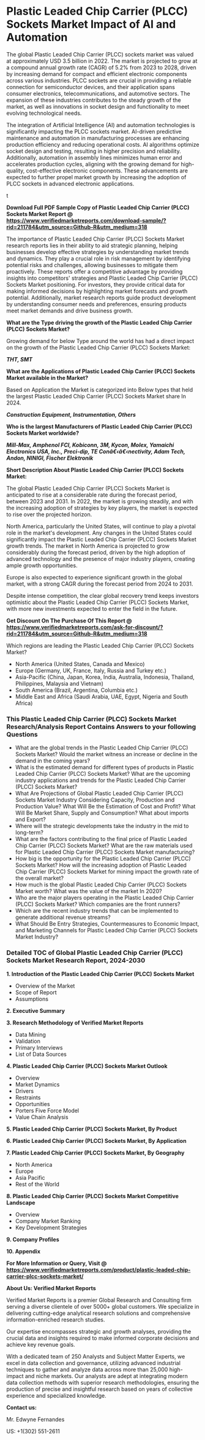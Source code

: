 <meta name="title" content="Global Plastic Leaded Chip Carrier (PLCC) Sockets Market Impact of AI and Automation"><meta name="description" content="The global Plastic Leaded Chip Carrier (PLCC) sockets market was valued at approximately USD 3.5 billion in 2022. The market is projected to grow at a compound annual "><meta name="title" content="Plastic Leaded Chip Carrier (PLCC) Sockets Market Size, Share, Scope, Trends, Growth, Opportunities, Analysis, Forecast"><h1>Plastic Leaded Chip Carrier (PLCC) Sockets Market Impact of AI and Automation</h1><p>The global Plastic Leaded Chip Carrier (PLCC) sockets market was valued at approximately USD 3.5 billion in 2022. The market is projected to grow at a compound annual growth rate (CAGR) of 5.2% from 2023 to 2028, driven by increasing demand for compact and efficient electronic components across various industries. PLCC sockets are crucial in providing a reliable connection for semiconductor devices, and their application spans consumer electronics, telecommunications, and automotive sectors. The expansion of these industries contributes to the steady growth of the market, as well as innovations in socket design and functionality to meet evolving technological needs.</p><p>The integration of Artificial Intelligence (AI) and automation technologies is significantly impacting the PLCC sockets market. AI-driven predictive maintenance and automation in manufacturing processes are enhancing production efficiency and reducing operational costs. AI algorithms optimize socket design and testing, resulting in higher precision and reliability. Additionally, automation in assembly lines minimizes human error and accelerates production cycles, aligning with the growing demand for high-quality, cost-effective electronic components. These advancements are expected to further propel market growth by increasing the adoption of PLCC sockets in advanced electronic applications.</p>t</p><p id="" class=""><strong>Download Full PDF Sample Copy of Plastic Leaded Chip Carrier (PLCC) Sockets Market Report @ <a href="https://www.verifiedmarketreports.com/download-sample/?rid=211784&utm_source=Github-R&utm_medium=318" target="_blank">https://www.verifiedmarketreports.com/download-sample/?rid=211784&utm_source=Github-R&utm_medium=318</a></strong></p><p>The importance of&nbsp;Plastic Leaded Chip Carrier (PLCC) Sockets Market research reports lies in their ability to aid strategic planning, helping businesses develop effective strategies by understanding market trends and dynamics. They play a crucial role in risk management by identifying potential risks and challenges, allowing businesses to mitigate them proactively. These reports offer a competitive advantage by providing insights into competitors' strategies and Plastic Leaded Chip Carrier (PLCC) Sockets Market positioning. For investors, they provide critical data for making informed decisions by highlighting market forecasts and growth potential. Additionally, market research reports guide product development by understanding consumer needs and preferences, ensuring products meet market demands and drive business growth.</p><p><strong>What are the&nbsp;Type driving the growth of the Plastic Leaded Chip Carrier (PLCC) Sockets Market?</strong></p><p id="" class="">Growing demand for below Type around the world has had a direct impact on the growth of the Plastic Leaded Chip Carrier (PLCC) Sockets Market:</p><em><strong>THT, SMT</strong></em></p><strong>What are the&nbsp;Applications&nbsp;of Plastic Leaded Chip Carrier (PLCC) Sockets Market available in the Market?</strong></p><p id="" class="">Based on Application the Market is categorized into Below types that held the largest Plastic Leaded Chip Carrier (PLCC) Sockets Market share In 2024.</p><em><strong>Construction Equipment, Instrumentation, Others</strong></em></p><strong>Who is the largest Manufacturers of Plastic Leaded Chip Carrier (PLCC) Sockets Market worldwide?</strong></p><p><em><strong>Mill-Max, Amphenol FCI, Kobiconn, 3M, Kycon, Molex, Yamaichi Electronics USA, Inc., Preci-dip, TE Conâ€‹â€‹nectivity, Adam Tech, Andon, NINIGI, Fischer Elektronik</strong></em></p><p id="" class=""><strong>Short Description About Plastic Leaded Chip Carrier (PLCC) Sockets Market:</strong></p><p>The global Plastic Leaded Chip Carrier (PLCC) Sockets Market is anticipated to rise at a considerable rate during the forecast period, between 2023 and 2031. In 2022, the market is growing steadily, and with the increasing adoption of strategies by key players, the market is expected to rise over the projected horizon.</p><p>North America, particularly the United States, will continue to play a pivotal role in the market's development. Any changes in the United States could significantly impact the Plastic Leaded Chip Carrier (PLCC) Sockets Market growth trends. The market in North America is projected to grow considerably during the forecast period, driven by the high adoption of advanced technology and the presence of major industry players, creating ample growth opportunities.</p><p>Europe is also expected to experience significant growth in the global market, with a strong CAGR during the forecast period from 2024 to 2031.</p><p>Despite intense competition, the clear global recovery trend keeps investors optimistic about the Plastic Leaded Chip Carrier (PLCC) Sockets Market, with more new investments expected to enter the field in the future.</p><p id="" class=""><strong>Get Discount On The Purchase Of This Report @ <a href="https://www.verifiedmarketreports.com/ask-for-discount/?rid=211784&utm_source=Github-R&utm_medium=318" target="_blank">https://www.verifiedmarketreports.com/ask-for-discount/?rid=211784&utm_source=Github-R&utm_medium=318</a></strong></p>Which regions are leading the Plastic Leaded Chip Carrier (PLCC) Sockets Market?</p><ul><li>North America (United States, Canada and Mexico)</li><li>Europe (Germany, UK, France, Italy, Russia and Turkey etc.)</li><li>Asia-Pacific (China, Japan, Korea, India, Australia, Indonesia, Thailand, Philippines, Malaysia and Vietnam)</li><li>South America (Brazil, Argentina, Columbia etc.)</li><li>Middle East and Africa (Saudi Arabia, UAE, Egypt, Nigeria and South Africa)</li></ul><h3 id="" class="">This Plastic Leaded Chip Carrier (PLCC) Sockets Market Research/Analysis Report Contains Answers to your following Questions</h3><ul><li>What are the global trends in the Plastic Leaded Chip Carrier (PLCC) Sockets Market? Would the market witness an increase or decline in the demand in the coming years?</li><li>What is the estimated demand for different types of products in Plastic Leaded Chip Carrier (PLCC) Sockets Market? What are the upcoming industry applications and trends for the Plastic Leaded Chip Carrier (PLCC) Sockets Market?</li><li>What Are Projections of Global Plastic Leaded Chip Carrier (PLCC) Sockets Market Industry Considering Capacity, Production and Production Value? What Will Be the Estimation of Cost and Profit? What Will Be Market Share, Supply and Consumption? What about imports and Export?</li><li>Where will the strategic developments take the industry in the mid to long-term?</li><li>What are the factors contributing to the final price of Plastic Leaded Chip Carrier (PLCC) Sockets Market? What are the raw materials used for Plastic Leaded Chip Carrier (PLCC) Sockets Market manufacturing?</li><li>How big is the opportunity for the Plastic Leaded Chip Carrier (PLCC) Sockets Market? How will the increasing adoption of Plastic Leaded Chip Carrier (PLCC) Sockets Market for mining impact the growth rate of the overall market?</li><li>How much is the global Plastic Leaded Chip Carrier (PLCC) Sockets Market worth? What was the value of the market In 2020?</li><li>Who are the major players operating in the Plastic Leaded Chip Carrier (PLCC) Sockets Market? Which companies are the front runners?</li><li>Which are the recent industry trends that can be implemented to generate additional revenue streams?</li><li>What Should Be Entry Strategies, Countermeasures to Economic Impact, and Marketing Channels for Plastic Leaded Chip Carrier (PLCC) Sockets Market Industry?</li></ul><h3 id="" class="">Detailed TOC of Global Plastic Leaded Chip Carrier (PLCC) Sockets Market Research Report, 2024-2030</h3><p id="" class=""><strong>1. Introduction of the Plastic Leaded Chip Carrier (PLCC) Sockets Market</strong></p><ul><li>Overview of the Market</li><li>Scope of Report</li><li>Assumptions</li></ul><p id="" class=""><strong>2. Executive Summary</strong></p><p id="" class=""><strong>3. Research Methodology of Verified Market Reports</strong></p><ul><li>Data Mining</li><li>Validation</li><li>Primary Interviews</li><li>List of Data Sources</li></ul><p id="" class=""><strong>4. Plastic Leaded Chip Carrier (PLCC) Sockets Market Outlook</strong></p><ul><li>Overview</li><li>Market Dynamics</li><li>Drivers</li><li>Restraints</li><li>Opportunities</li><li>Porters Five Force Model</li><li>Value Chain Analysis</li></ul><p id="" class=""><strong>5. Plastic Leaded Chip Carrier (PLCC) Sockets Market, By Product</strong></p><p id="" class=""><strong>6. Plastic Leaded Chip Carrier (PLCC) Sockets Market, By Application</strong></p><p id="" class=""><strong>7. Plastic Leaded Chip Carrier (PLCC) Sockets Market, By Geography</strong></p><ul><li>North America</li><li>Europe</li><li>Asia Pacific</li><li>Rest of the World</li></ul><p id="" class=""><strong>8. Plastic Leaded Chip Carrier (PLCC) Sockets Market Competitive Landscape</strong></p><ul><li>Overview</li><li>Company Market Ranking</li><li>Key Development Strategies</li></ul><p id="" class=""><strong>9. Company Profiles</strong></p><p id="" class=""><strong>10. Appendix</strong></p><p id="" class=""><strong>For More Information or Query, Visit @ <a href="https://www.verifiedmarketreports.com/product/plastic-leaded-chip-carrier-plcc-sockets-market/" target="_blank">https://www.verifiedmarketreports.com/product/plastic-leaded-chip-carrier-plcc-sockets-market/</a></strong></p><p id="" class=""><strong>About Us: Verified Market Reports</strong></p><p id="" class="">Verified Market Reports is a premier Global Research and Consulting firm serving a diverse clientele of over 5000+ global customers. We specialize in delivering cutting-edge analytical research solutions and comprehensive information-enriched research studies.</p><p id="" class="">Our expertise encompasses strategic and growth analyses, providing the crucial data and insights required to make informed corporate decisions and achieve key revenue goals.</p><p id="" class="">With a dedicated team of 250 Analysts and Subject Matter Experts, we excel in data collection and governance, utilizing advanced industrial techniques to gather and analyze data across more than 25,000 high-impact and niche markets. Our analysts are adept at integrating modern data collection methods with superior research methodologies, ensuring the production of precise and insightful research based on years of collective experience and specialized knowledge.</p><p id="" class=""><strong>Contact us:</strong></p><p id="" class="">Mr. Edwyne Fernandes</p><p id="" class="">US: +1(302) 551-2611</p>